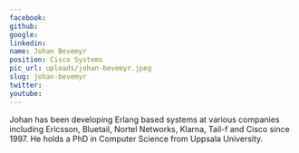 ```yaml
---
facebook: 
github: 
google: 
linkedin: 
name: Johan Bevemyr
position: Cisco Systems
pic_url: uploads/johan-bevemyr.jpeg
slug: johan-bevemyr
twitter: 
youtube: 
---
```

<p>Johan has been developing Erlang based systems at various companies including Ericsson, Bluetail, Nortel Networks, Klarna, Tail-f and Cisco since 1997. He holds a PhD in Computer Science from Uppsala University.</p>
